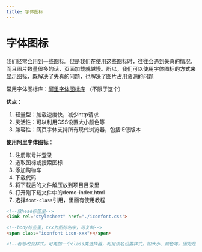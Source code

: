```yaml
---
title: 字体图标
---
```




# 字体图标

我们经常会用到一些图标。但是我们在使用这些图标时，往往会遇到失真的情况，而且图片数量很多的话，页面加载就越慢。所以，我们可以使用字体图标的方式来显示图标，既解决了失真的问题，也解决了图片占用资源的问题

常用字体图标库：[阿里字体图标库](http://iconfont.cn/) （不限于这个）

**优点**：

1. 轻量型：加载速度快，减少http请求
2. 灵活性：可以利用CSS设置大小颜色等
3. 兼容性：网页字体支持所有现代浏览器，包括IE低版本

**使用阿里字体图标**：

1. 注册账号并登录
2. 选取图标或搜索图标
3. 添加购物车
4. 下载代码
5. 将下载后的文件解压放到项目目录里
6. 打开刚下载文件中的demo-index.html
7. 选择`font-class`引用，里面有使用教程

```html
<!--放head标签里-->
<link rel="stylesheet" href="./iconfont.css">

<!--body标签里，xxx为图标名字，可复制-->
<span class="iconfont icon-xxx"></span>

<!--若想改变样式，可再加一个class类选择器，利用该名设置样式，如大小、颜色等。因为是字体，所以用字体的属性-->
```





